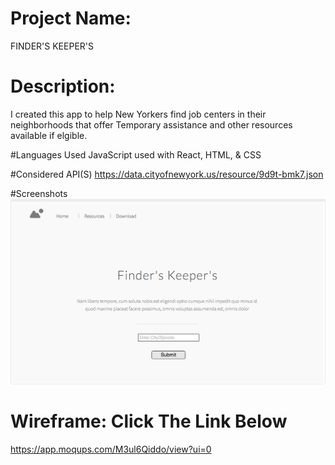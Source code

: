 # Project Name:
 FINDER'S KEEPER'S

# Description:
I created this app to help New Yorkers find job centers in their neighborhoods that offer Temporary assistance and other resources available if elgible.

#Languages Used JavaScript used with React, HTML, & CSS

#Considered API(S)
 https://data.cityofnewyork.us/resource/9d9t-bmk7.json

#Screenshots 
![](/pics/LandingPage.png)
# Wireframe: Click The Link Below

https://app.moqups.com/M3ul6Qiddo/view?ui=0


